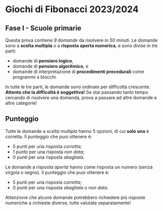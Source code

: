 # Giochi di Fibonacci 2023/2024

## Fase I - Scuole primarie

Questa prova contiene _9 domande_ da risolvere in _50 minuti_.
Le domande sono a **scelta multipla** o a **risposta aperta numerica**, e sono divise in tre parti:

- domande di **pensiero logico**,
- domande di **pensiero algoritmico**, e
- domande di interpretazione di **procedimenti procedurali** come programmi a blocchi.

In tutte le tre parti, le domande sono ordinate per difficoltà crescente.
**Attento che la difficoltà è soggettiva!** Se stai passando tanto tempo cercando di risolvere una domanda, prova a passare ad altre domande e altre categorie!

## Punteggio

Tutte le domande a _scelta multipla_ hanno 5 opzioni, di cui **solo una** è corretta. Il punteggio che puoi ottenere è:

- 5 punti per una risposta _corretta_;
- 1 punto per una risposta _non data_;
- 0 punti per una risposta _sbagliata_.

Le domande a _risposta aperta_ hanno come risposta un numero (senza virgola o segno). Il punteggio che puoi ottenere è:

- 5 punti per una risposta _corretta_;
- 0 punti per una risposta _sbagliata_ o _non data_.

Attenzione che alcune domande potrebbero richiedere più risposte numeriche a richieste diverse, tutte valutate separatamente!
